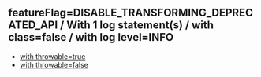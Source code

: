 ## featureFlag=DISABLE_TRANSFORMING_DEPRECATED_API / With 1 log statement(s) / with class=false / with log level=INFO

* [with throwable=true](throwable-true/index.md)
* [with throwable=false](throwable-false/index.md)


